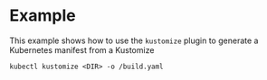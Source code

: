 # Example

This example shows how to use the `kustomize` plugin to generate a Kubernetes manifest from a Kustomize

```shell
kubectl kustomize <DIR> -o /build.yaml
```